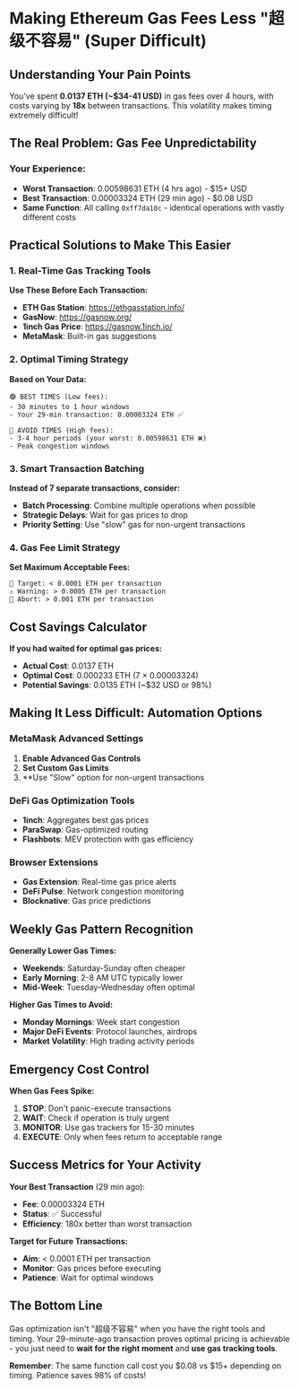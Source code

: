 # Making Ethereum Gas Fees Less "超级不容易" (Super Difficult)

## Understanding Your Pain Points

You've spent **0.0137 ETH (~$34-41 USD)** in gas fees over 4 hours, with costs varying by **18x** between transactions. This volatility makes timing extremely difficult!

## The Real Problem: Gas Fee Unpredictability

### Your Experience:
- **Worst Transaction**: 0.00598631 ETH (4 hrs ago) - $15+ USD 
- **Best Transaction**: 0.00003324 ETH (29 min ago) - $0.08 USD
- **Same Function**: All calling `0xff7da10c` - identical operations with vastly different costs

## Practical Solutions to Make This Easier

### 1. Real-Time Gas Tracking Tools
**Use These Before Each Transaction:**
- **ETH Gas Station**: https://ethgasstation.info/
- **GasNow**: https://gasnow.org/
- **1inch Gas Price**: https://gasnow.1inch.io/
- **MetaMask**: Built-in gas suggestions

### 2. Optimal Timing Strategy
**Based on Your Data:**
```
🟢 BEST TIMES (Low fees):
- 30 minutes to 1 hour windows
- Your 29-min transaction: 0.00003324 ETH ✅

🔴 AVOID TIMES (High fees):
- 3-4 hour periods (your worst: 0.00598631 ETH ❌)
- Peak congestion windows
```

### 3. Smart Transaction Batching
**Instead of 7 separate transactions, consider:**
- **Batch Processing**: Combine multiple operations when possible
- **Strategic Delays**: Wait for gas prices to drop
- **Priority Setting**: Use "slow" gas for non-urgent transactions

### 4. Gas Fee Limit Strategy
**Set Maximum Acceptable Fees:**
```
🎯 Target: < 0.0001 ETH per transaction
⚠️ Warning: > 0.0005 ETH per transaction  
🚫 Abort: > 0.001 ETH per transaction
```

## Cost Savings Calculator

**If you had waited for optimal gas prices:**
- **Actual Cost**: 0.0137 ETH
- **Optimal Cost**: 0.000233 ETH (7 × 0.00003324)
- **Potential Savings**: 0.0135 ETH (~$32 USD or 98%)

## Making It Less Difficult: Automation Options

### MetaMask Advanced Settings
1. **Enable Advanced Gas Controls**
2. **Set Custom Gas Limits**
3. **Use "Slow" option for non-urgent transactions

### DeFi Gas Optimization Tools
- **1inch**: Aggregates best gas prices
- **ParaSwap**: Gas-optimized routing
- **Flashbots**: MEV protection with gas efficiency

### Browser Extensions
- **Gas Extension**: Real-time gas price alerts
- **DeFi Pulse**: Network congestion monitoring
- **Blocknative**: Gas price predictions

## Weekly Gas Pattern Recognition

**Generally Lower Gas Times:**
- **Weekends**: Saturday-Sunday often cheaper
- **Early Morning**: 2-8 AM UTC typically lower
- **Mid-Week**: Tuesday-Wednesday often optimal

**Higher Gas Times to Avoid:**
- **Monday Mornings**: Week start congestion
- **Major DeFi Events**: Protocol launches, airdrops
- **Market Volatility**: High trading activity periods

## Emergency Cost Control

**When Gas Fees Spike:**
1. **STOP**: Don't panic-execute transactions
2. **WAIT**: Check if operation is truly urgent
3. **MONITOR**: Use gas trackers for 15-30 minutes
4. **EXECUTE**: Only when fees return to acceptable range

## Success Metrics for Your Activity

**Your Best Transaction** (29 min ago):
- **Fee**: 0.00003324 ETH
- **Status**: ✅ Successful
- **Efficiency**: 180x better than worst transaction

**Target for Future Transactions:**
- **Aim**: < 0.0001 ETH per transaction
- **Monitor**: Gas prices before executing
- **Patience**: Wait for optimal windows

## The Bottom Line

Gas optimization isn't "超级不容易" when you have the right tools and timing. Your 29-minute-ago transaction proves optimal pricing is achievable - you just need to **wait for the right moment** and **use gas tracking tools**.

**Remember**: The same function call cost you $0.08 vs $15+ depending on timing. Patience saves 98% of costs!